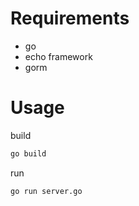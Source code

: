 # Requirements
- go
- echo framework
- gorm

# Usage

build
```bash
go build
```

run
```bash
go run server.go
```
